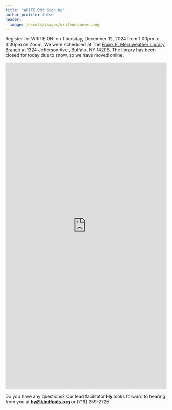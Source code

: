 ```yaml
---
title: "WRITE ON! Sign Up"
author_profile: false
header:
  image: /assets/images/writeonbanner.png
---
```


Register for WRITE ON! on Thursday, December 12, 2024 from 1:00pm to 3:30pm
on Zoom. We were scheduled at The [Frank E. Merriweather Library Branch](
https://www.buffalolib.org/locations-hours/frank-e-merriweather-jr-branch)
at 1324 Jefferson Ave., Buffalo, NY 14208. The library has been closed for
today due to snow, so we have moved online.


<iframe src="https://docs.google.com/forms/d/e/1FAIpQLSek_PrcGqo_f9EajHCTh6m_Bg7T76rrjXrG3EChmPoMTyvUvg/viewform?embedded=true&usp=pp_url&entry.1094639681=Thurs+Dec+12th+at+1:00pm+at+Merriweather+Library" width="100%" height="1020" frameborder="0" marginheight="0" marginwidth="0" onload = "window.parent.scrollTo(0,0)">Loading…</iframe>

Do you have any questions? Our lead facilitator **Hy** looks forward to hearing from you at **[hy@kindfools.org](mailto:hy@kindfools.org)** or (716) 259-2725
